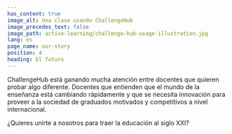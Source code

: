 ```yaml
---
has_content: true
image_alt: Una clase usando ChallengeHub
image_precedes_text: false
image_path: active-learning/challenge-hub-usage-illustration.jpg
lang: es
page_name: our-story
position: 4
heading: El futuro
---
```


ChallengeHub está ganando mucha atención entre docentes que quieren probar algo diferente. Docentes que entienden que el mundo de la enseñanza está cambiando rápidamente y que se necesita innovación para proveer a la sociedad de graduados motivados y competitivos a nivel internacional.

¿Quieres unirte a nosotros para traer la educación al siglo XXI?
